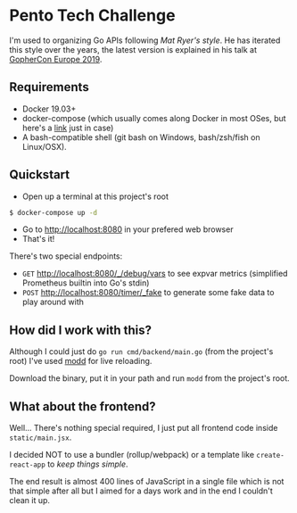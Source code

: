 # Pento Tech Challenge

I'm used to organizing Go APIs following _Mat Ryer's style_. He has iterated this style over the years, the latest version is explained in his talk at [GopherCon Europe 2019](https://www.youtube.com/watch?v=8TLiGHJTlig).

## Requirements

- Docker 19.03+
- docker-compose (which usually comes along Docker in most OSes, but here's a [link][dc] just in case)
- A bash-compatible shell (git bash on Windows, bash/zsh/fish on Linux/OSX).

[dc]: https://github.com/docker/compose

## Quickstart

- Open up a terminal at this project's root

```bash
$ docker-compose up -d
```

- Go to <http://localhost:8080> in your prefered web browser
- That's it!

There's two special endpoints:

- `GET` <http://localhost:8080/_/debug/vars> to see expvar metrics (simplified Prometheus builtin into Go's stdin)
- `POST` <http://localhost:8080/timer/_fake> to generate some fake data to play around with

## How did I work with this?

Although I could just do `go run cmd/backend/main.go` (from the project's root) I've used [modd](https://github.com/cortesi/modd/releases) for live reloading.

Download the binary, put it in your path and run `modd` from the project's root.

## What about the frontend?

Well... There's nothing special required, I just put all frontend code inside `static/main.jsx`.

I decided NOT to use a bundler (rollup/webpack) or a template like `create-react-app` to _keep things simple_.

The end result is almost 400 lines of JavaScript in a single file which is not that simple after all but I aimed for a days work and in the end I couldn't clean it up.
